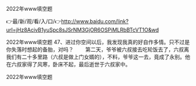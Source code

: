 2022年www填空题

👉最/新/观/看/入/口/👉http://www.baidu.com/link?url=jHz8AcivB1yuSpc8sJSrNM3GjOR6OSPiMLRbBTcVT1O&wd

2022年www填空题	47、进过你空间以后，我发现我真的好自作多情。只不过是你失落时想起的备胎，对吗？
　　第二天，爷爷被六叔接去吃轮饭去了，六叔离我们有二十多里路（六叔是做上门女婿的），不料，爷爷这一去，竟成了永别。他在六叔家得了风寒，卧床不起，最后逝世于六叔家中。


2022年www填空题
